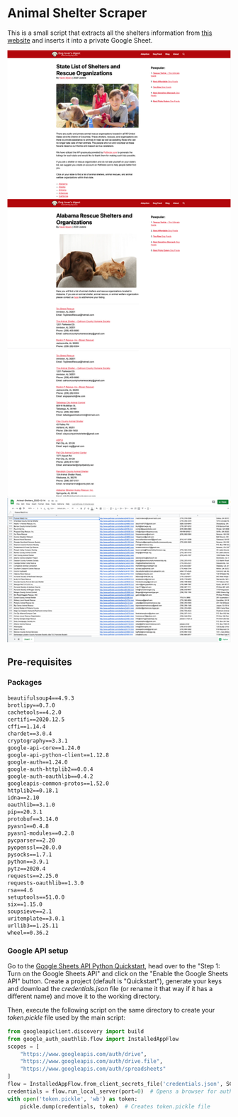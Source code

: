 # Animal Shelter Scraper

This is a small script that extracts all the shelters information from [this website](https://www.dogloversdigest.com/adoption/state-list-of-shelters-and-rescue-organizations/) and inserts it into a private Google Sheet.

<p align="center">
    <img src=".github/images/shelter-site-all-states.png">
    <img src=".github/images/shelter-list-by-state.png">
    <img src=".github/images/shelter-list-by-state-2.png">
    <img src=".github/images/google-sheets-data.png">
</p>

## Pre-requisites
### Packages
```
beautifulsoup4==4.9.3
brotlipy==0.7.0
cachetools==4.2.0
certifi==2020.12.5
cffi==1.14.4
chardet==3.0.4
cryptography==3.3.1
google-api-core==1.24.0
google-api-python-client==1.12.8
google-auth==1.24.0
google-auth-httplib2==0.0.4
google-auth-oauthlib==0.4.2
googleapis-common-protos==1.52.0
httplib2==0.18.1
idna==2.10
oauthlib==3.1.0
pip==20.3.1
protobuf==3.14.0
pyasn1==0.4.8
pyasn1-modules==0.2.8
pycparser==2.20
pyopenssl==20.0.0
pysocks==1.7.1
python==3.9.1
pytz==2020.4
requests==2.25.0
requests-oauthlib==1.3.0
rsa==4.6
setuptools==51.0.0
six==1.15.0
soupsieve==2.1
uritemplate==3.0.1
urllib3==1.25.11
wheel==0.36.2
```
### Google API setup
Go to the [Google Sheets API Python Quickstart](https://developers.google.com/sheets/api/quickstart/python), head over to the "Step 1: Turn on the Google Sheets API" and click on the "Enable the Google Sheets API" button. Create a project (default is "Quickstart"), generate your keys and download the _credentials.json_ file (or rename it that way if it has a different name) and move it to the working directory.

Then, execute the following script on the same directory to create your _token.pickle_ file used by the main script:
```python
from googleapiclient.discovery import build
from google_auth_oauthlib.flow import InstalledAppFlow
scopes = [
    "https://www.googleapis.com/auth/drive",
    "https://www.googleapis.com/auth/drive.file",
    "https://www.googleapis.com/auth/spreadsheets"
]
flow = InstalledAppFlow.from_client_secrets_file('credentials.json', SCOPES)
credentials = flow.run_local_server(port=0)  # Opens a browser for authentication
with open('token.pickle', 'wb') as token:
    pickle.dump(credentials, token)  # Creates token.pickle file
```